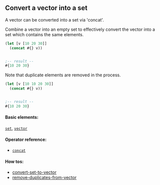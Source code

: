 <!---
  This markdown file was generated. Do not edit.
  -->

## Convert a vector into a set

A vector can be converted into a set via 'concat'.

Combine a vector into an empty set to effectively convert the vector into a set which contains the same elements.

```clojure
(let [v [10 20 30]]
  (concat #{} v))


;-- result --
#{10 20 30}
```

Note that duplicate elements are removed in the process.

```clojure
(let [v [10 10 20 30]]
  (concat #{} v))


;-- result --
#{10 20 30}
```

#### Basic elements:

[`set`](../halite-basic-syntax-reference.md#set), [`vector`](../halite-basic-syntax-reference.md#vector)

#### Operator reference:

* [`concat`](../halite-full-reference.md#concat)


#### How tos:

* [convert-set-to-vector](../how-to/convert-set-to-vector.md)
* [remove-duplicates-from-vector](../how-to/remove-duplicates-from-vector.md)


